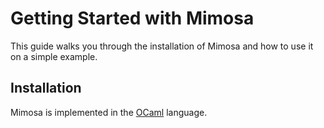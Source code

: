 # Getting Started with Mimosa

This guide walks you through the installation of Mimosa and how to use it on a
simple example.

## Installation

Mimosa is implemented in the [OCaml](ocaml.org) language.
